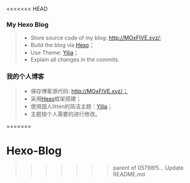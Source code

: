<<<<<<< HEAD

### My Hexo Blog
> - Store source code of my blog: http://MOxFIVE.xyz/;
> - Build the blog via [Hexo](https://hexo.io/)；
> - Use Theme: [Yilia](https://github.com/litten/hexo-theme-yilia)；
> - Explain all changes in the commits.

### 我的个人博客
> - 保存博客源代码: http://MOxFIVE.xyz/；
> - 采用[Hexo](https://hexo.io/)框架搭建；
> - 使用国人litten的简洁主题：[Yilia](https://github.com/litten/hexo-theme-yilia)；
> - 主题按个人需要的进行修改。

=======
# Hexo-Blog 
>>>>>>> parent of 05798f5... Update README.md
